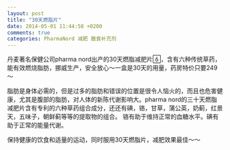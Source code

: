```yaml
---
layout: post
title: "30天燃脂片"
date: 2014-05-01 11:44:58 +0200
comments: true
categories: PharmaNord 减肥 膳食补充剂
---
```


丹麦著名保健公司pharma nord出产的30天燃脂减肥片，含有六种传统草药，能有效燃烧脂肪，挪威生产，安全放心～一盒是30天的用量，药房特价只要249～ 

脂肪是身体必需的，但是过多的脂肪和错误的位置是很令人恼火的，而且也危害健康，尤其是腹部的脂肪，对人体的新陈代谢影响大。pharma nord的三十天燃脂减肥片含有专利的六种草药组合成分，还还有碘，铬，甘草，蒲公英，奶蓟，红景天，五味子，朝鲜蓟等等的提取物的组合。 铬有助于维持正常的血糖水平。碘有助于正常的能量代谢。 

保持健康的饮食和适量的运动，同时服用30天燃脂片，减肥效果最佳～～

